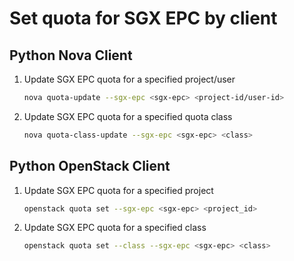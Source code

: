 # Set quota for SGX EPC by client

## Python Nova Client

1. Update SGX EPC quota for a specified project/user

    ```bash
    nova quota-update --sgx-epc <sgx-epc> <project-id/user-id>
    ```

2. Update SGX EPC quota for a specified quota class

    ```bash
    nova quota-class-update --sgx-epc <sgx-epc> <class>
    ```

## Python OpenStack Client

1. Update SGX EPC quota for a specified project

    ```bash
    openstack quota set --sgx-epc <sgx-epc> <project_id>
    ```

2. Update SGX EPC quota for a specified class

    ```bash
    openstack quota set --class --sgx-epc <sgx-epc> <class>
    ```
